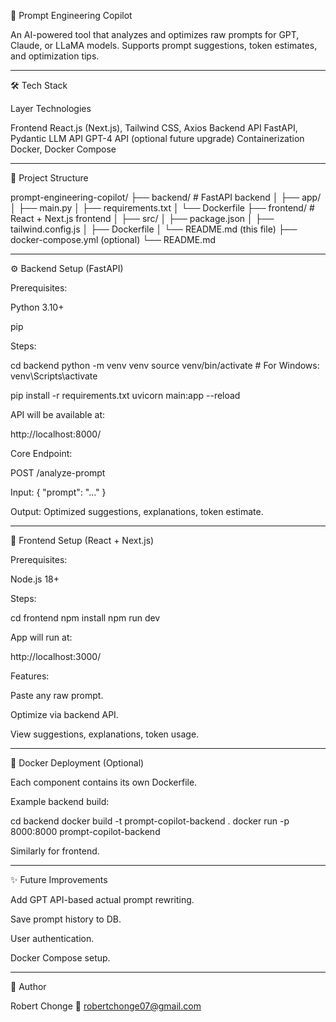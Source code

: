 🚀 Prompt Engineering Copilot

An AI-powered tool that analyzes and optimizes raw prompts for GPT, Claude, or LLaMA models. Supports prompt suggestions, token estimates, and optimization tips.


---

🛠️ Tech Stack

Layer	Technologies

Frontend	React.js (Next.js), Tailwind CSS, Axios
Backend API	FastAPI, Pydantic
LLM API	GPT-4 API (optional future upgrade)
Containerization	Docker, Docker Compose



---

📁 Project Structure

prompt-engineering-copilot/
├── backend/                   # FastAPI backend
│   ├── app/
│   ├── main.py
│   ├── requirements.txt
│   └── Dockerfile
├── frontend/                  # React + Next.js frontend
│   ├── src/
│   ├── package.json
│   ├── tailwind.config.js
│   ├── Dockerfile
│   └── README.md (this file)
├── docker-compose.yml (optional)
└── README.md


---

⚙️ Backend Setup (FastAPI)

Prerequisites:

Python 3.10+

pip


Steps:

cd backend
python -m venv venv
source venv/bin/activate   # For Windows: venv\\Scripts\\activate

pip install -r requirements.txt
uvicorn main:app --reload

API will be available at:

http://localhost:8000/

Core Endpoint:

POST /analyze-prompt

Input: { "prompt": "..." }

Output: Optimized suggestions, explanations, token estimate.




---

🎨 Frontend Setup (React + Next.js)

Prerequisites:

Node.js 18+


Steps:

cd frontend
npm install
npm run dev

App will run at:

http://localhost:3000/

Features:

Paste any raw prompt.

Optimize via backend API.

View suggestions, explanations, token usage.



---

🐳 Docker Deployment (Optional)

Each component contains its own Dockerfile.

Example backend build:

cd backend
docker build -t prompt-copilot-backend .
docker run -p 8000:8000 prompt-copilot-backend

Similarly for frontend.


---

✨ Future Improvements

Add GPT API-based actual prompt rewriting.

Save prompt history to DB.

User authentication.

Docker Compose setup.



---

👤 Author

Robert Chonge
📧 robertchonge07@gmail.com
